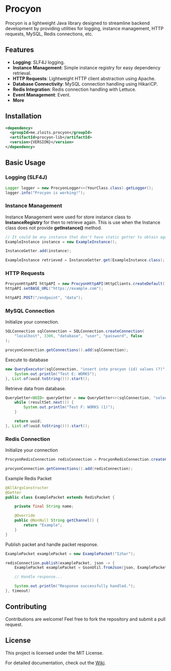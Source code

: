 # Procyon

Procyon is a lightweight Java library designed to streamline backend development by providing utilities for logging, instance management, HTTP requests, MySQL, Redis connections, etc.

## Features
- **Logging**: SLF4J logging.
- **Instance Management**: Simple instance registry for easy dependency retrieval.
- **HTTP Requests**: Lightweight HTTP client abstraction using Apache.
- **Database Connectivity**: MySQL connection handling using HikariCP.
- **Redis Integration**: Redis connection handling with Lettuce.
- **Event Management**: Event.
- **More**

## Installation
```xml
<dependency>
  <groupId>me.zloits.procyon</groupId>
  <artifactId>procyon-lib</artifactId>
  <version>{VERSION}</version>
</dependency>
```

## Basic Usage

### Logging (SLF4J)
```java
Logger logger = new ProcyonLogger<>(YourClass.class).getLogger();
logger.info("Procyon is working!");
```

### Instance Management
Instance Management were used for store instance class to **InstanceRegistry** for then to retrieve again. This is use when the Instance class does not provide **getInstance()** method.
```java
// It could be any instance that don't have static getter to obtain again later.
ExampleInstance instance = new ExampleInstance();

InstanceGetter.add(instance);

ExampleInstance retrieved = InstanceGetter.get(ExampleInstance.class);
```

### HTTP Requests
```java
ProcyonHttpAPI httpAPI = new ProcyonHttpAPI(HttpClients.createDefault());
httpAPI.setBASE_URL("https://example.com");

httpAPI.POST("/endpoint", "data");
```

### MySQL Connection
Initialize your connection.
```java
SQLConnection sqlConnection = SQLConnection.createConnection(
    "localhost", 3306, "database", "user", "password", false
);

procyonConnection.getConnections().add(sqlConnection);
```

Execute to database
```java
new QueryExecutor(sqlConnection, "insert into procyon (id) values (?)", () -> {
    System.out.println("Test E: WORKS");
}, List.of(uuid.toString())).start();
```

Retrieve data from database.
```java
QueryGetter<UUID> queryGetter = new QueryGetter<>(sqlConnection, "select id from procyon where id = ?", resultSet -> {
    while (resultSet.next()) {
        System.out.println("Test F: WORKS (1)");
    }

    return uuid;
}, List.of(uuid.toString())).start();
```

### Redis Connection
Initialize your connection
```java
ProcyonRedisConnection redisConnection = ProcyonRedisConnection.createConnection("localhost", 6379);

procyonConnection.getConnections().add(redisConnection);
```

Example Redis Packet
```java
@AllArgsConstructer
@Getter
public class ExamplePacket extends RedisPacket {

    private final String name;

    @Override
    public @NonNull String getChannel() {
        return "Example";
    }
}
```

Publish packet and handle packet response.
```java
ExamplePacket examplePacket = new ExamplePacket("Izhar");

redisConnection.publish(examplePacket, json -> {
    ExamplePacket examplePacket = GsonUtil.fromJson(json, ExamplePacket.class);

    // Handle response...

    System.out.println("Response successfully handled.");
}, timeout)
```

## Contributing
Contributions are welcome! Feel free to fork the repository and submit a pull request.

## License
This project is licensed under the MIT License.

For detailed documentation, check out the [Wiki](https://github.com/Zloits/Procyon/wiki).

